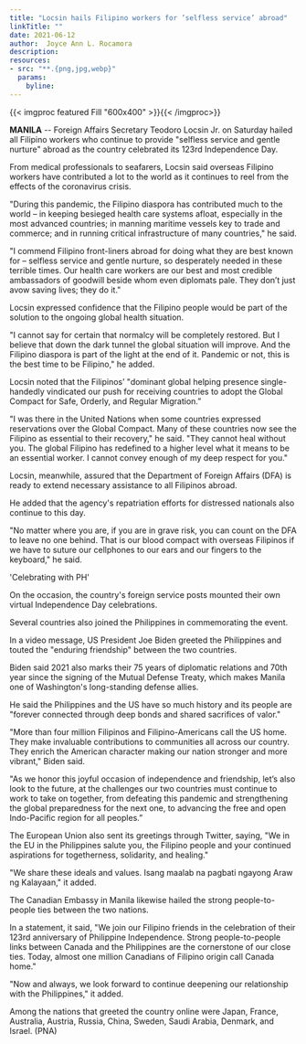 ```yaml
---
title: "Locsin hails Filipino workers for ’selfless service’ abroad"
linkTitle: ""
date: 2021-06-12
author:  Joyce Ann L. Rocamora
description:
resources:
- src: "**.{png,jpg,webp}"
  params:
    byline: 
---
```

{{< imgproc featured Fill "600x400" >}}{{< /imgproc>}}

**MANILA** -- Foreign Affairs Secretary Teodoro Locsin Jr. on Saturday hailed all Filipino workers who continue to provide "selfless service and gentle nurture" abroad as the country celebrated its 123rd Independence Day.

From medical professionals to seafarers, Locsin said overseas Filipino workers have contributed a lot to the world as it continues to reel from the effects of the coronavirus crisis.

"During this pandemic, the Filipino diaspora has contributed much to the world – in keeping besieged health care systems afloat, especially in the most advanced countries; in manning maritime vessels key to trade and commerce; and in running critical infrastructure of many countries," he said.

"I commend Filipino front-liners abroad for doing what they are best known for – selfless service and gentle nurture, so desperately needed in these terrible times. Our health care workers are our best and most credible ambassadors of goodwill beside whom even diplomats pale. They don’t just avow saving lives; they do it."

Locsin expressed confidence that the Filipino people would be part of the solution to the ongoing global health situation.

"I cannot say for certain that normalcy will be completely restored. But I believe that down the dark tunnel the global situation will improve. And the Filipino diaspora is part of the light at the end of it. Pandemic or not, this is the best time to be Filipino," he added.

Locsin noted that the Filipinos’ "dominant global helping presence single-handedly vindicated our push for receiving countries to adopt the Global Compact for Safe, Orderly, and Regular Migration.”

"I was there in the United Nations when some countries expressed reservations over the Global Compact. Many of these countries now see the Filipino as essential to their recovery," he said. "They cannot heal without you. The global Filipino has redefined to a higher level what it means to be an essential worker. I cannot convey enough of my deep respect for you."

Locsin, meanwhile, assured that the Department of Foreign Affairs (DFA) is ready to extend necessary assistance to all Filipinos abroad.

He added that the agency's repatriation efforts for distressed nationals also continue to this day.

"No matter where you are, if you are in grave risk, you can count on the DFA to leave no one behind. That is our blood compact with overseas Filipinos if we have to suture our cellphones to our ears and our fingers to the keyboard," he said.

'Celebrating with PH'

On the occasion, the country's foreign service posts mounted their own virtual Independence Day celebrations.

Several countries also joined the Philippines in commemorating the event.

In a video message, US President Joe Biden greeted the Philippines and touted the "enduring friendship" between the two countries.

Biden said 2021 also marks their 75 years of diplomatic relations and 70th year since the signing of the Mutual Defense Treaty, which makes Manila one of Washington's long-standing defense allies.

He said the Philippines and the US have so much history and its people are "forever connected through deep bonds and shared sacrifices of valor."

"More than four million Filipinos and Filipino-Americans call the US home. They make invaluable contributions to communities all across our country. They enrich the American character making our nation stronger and more vibrant," Biden said.

"As we honor this joyful occasion of independence and friendship, let’s also look to the future, at the challenges our two countries must continue to work to take on together, from defeating this pandemic and strengthening the global preparedness for the next one, to advancing the free and open Indo-Pacific region for all peoples.”

The European Union also sent its greetings through Twitter, saying, "We in the EU in the Philippines salute you, the Filipino people and your continued aspirations for togetherness, solidarity, and healing."

"We share these ideals and values. Isang maalab na pagbati ngayong Araw ng Kalayaan," it added.

The Canadian Embassy in Manila likewise hailed the strong people-to-people ties between the two nations.

In a statement, it said, "We join our Filipino friends in the celebration of their 123rd anniversary of Philippine Independence. Strong people-to-people links between Canada and the Philippines are the cornerstone of our close ties. Today, almost one million Canadians of Filipino origin call Canada home."

"Now and always, we look forward to continue deepening our relationship with the Philippines," it added.

Among the nations that greeted the country online were Japan, France, Australia, Austria, Russia, China, Sweden, Saudi Arabia, Denmark, and Israel. (PNA)